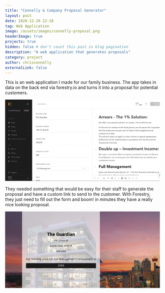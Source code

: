 ```yaml
---
title: "Connelly & Company Proposal Generator"
layout: post
date: 2020-12-20 22:10
tag: Web Application
image: /assets/images/connelly-proposal.png
headerImage: true
projects: true
hidden: false # don't count this post in blog pagination
description: "A web application that generates proposals"
category: project
author: chrisconnelly
externalLink: false
---
```


This is an web application I made for our family business. The app takes in data on the back end via forestry.io and turns it into a proposal for potential customers.

![Proposal Generator App](/assets/images/connelly-prop-cms.png)

They needed something that would be easy for their staff to generate the proposal and have a custom link to send to the customer. With Forestry, they just need to fill out the form and boom! in minutes they have a really nice looking proposal.

![Generated Proposal](/assets/images/connelly-proposal.png)
